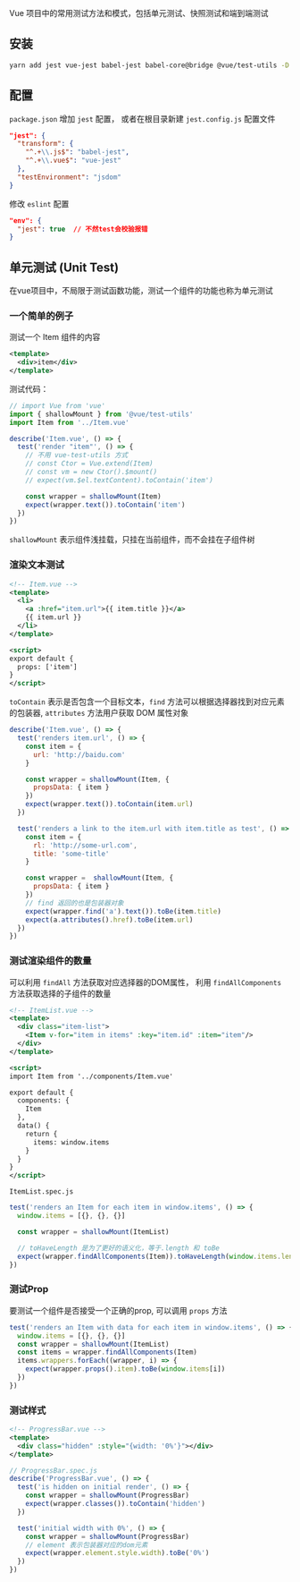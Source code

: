 Vue 项目中的常用测试方法和模式，包括单元测试、快照测试和端到端测试

## 安装

```bash
yarn add jest vue-jest babel-jest babel-core@bridge @vue/test-utils -D
```

## 配置

`package.json` 增加 `jest` 配置， 或者在根目录新建 `jest.config.js` 配置文件

```JSON
"jest": {
  "transform": {
    "^.+\\.js$": "babel-jest",
    "^.+\\.vue$": "vue-jest"
  },
  "testEnvironment": "jsdom"
}
```

修改 `eslint` 配置

```json
"env": {
  "jest": true  // 不然test会校验报错
}
```

## 单元测试 (Unit Test)

在vue项目中，不局限于测试函数功能，测试一个组件的功能也称为单元测试

### 一个简单的例子

测试一个 Item 组件的内容

```xml
<template>
  <div>item</div>
</template>
```

测试代码：

```js
// import Vue from 'vue'
import { shallowMount } from '@vue/test-utils'
import Item from '../Item.vue'

describe('Item.vue', () => {
  test('render "item"', () => {
    // 不用 vue-test-utils 方式
    // const Ctor = Vue.extend(Item)
    // const vm = new Ctor().$mount()
    // expect(vm.$el.textContent).toContain('item')

    const wrapper = shallowMount(Item)
    expect(wrapper.text()).toContain('item')
  })
})
```

`shallowMount` 表示组件浅挂载，只挂在当前组件，而不会挂在子组件树

### 渲染文本测试
```xml
<!-- Item.vue -->
<template>
  <li>
    <a :href="item.url">{{ item.title }}</a>
    {{ item.url }}
  </li>
</template>

<script>
export default {
  props: ['item']
}
</script>
```

`toContain` 表示是否包含一个目标文本，`find` 方法可以根据选择器找到对应元素的包装器, `attributes` 方法用户获取 DOM 属性对象

```js
describe('Item.vue', () => {
  test('renders item.url', () => {
    const item = {
      url: 'http://baidu.com'
    }

    const wrapper = shallowMount(Item, {
      propsData: { item }
    })
    expect(wrapper.text()).toContain(item.url)
  })

  test('renders a link to the item.url with item.title as test', () => {
    const item = {
      rl: 'http://some-url.com',
      title: 'some-title'
    }

    const wrapper =  shallowMount(Item, {
      propsData: { item }
    })
    // find 返回的也是包装器对象
    expect(wrapper.find('a').text()).toBe(item.title)
    expect(a.attributes().href).toBe(item.url)
  })
})
```

### 测试渲染组件的数量

可以利用 `findAll` 方法获取对应选择器的DOM属性， 利用 `findAllComponents` 方法获取选择的子组件的数量

```xml
<!-- ItemList.vue -->
<template>
  <div class="item-list">
    <Item v-for="item in items" :key="item.id" :item="item"/>
  </div>
</template>

<script>
import Item from '../components/Item.vue'

export default {
  components: {
    Item
  },
  data() {
    return {
      items: window.items
    }
  }
}
</script>
```

`ItemList.spec.js`

```js
test('renders an Item for each item in window.items', () => {
  window.items = [{}, {}, {}]

  const wrapper = shallowMount(ItemList)

  // toHaveLength 是为了更好的语义化，等于.length 和 toBe
  expect(wrapper.findAllComponents(Item)).toHaveLength(window.items.length)
})
```

### 测试Prop

要测试一个组件是否接受一个正确的prop, 可以调用 `props` 方法

```js
test('renders an Item with data for each item in window.items', () => {
  window.items = [{}, {}, {}]
  const wrapper = shallowMount(ItemList)
  const items = wrapper.findAllComponents(Item)
  items.wrappers.forEach((wrapper, i) => {
    expect(wrapper.props().item).toBe(window.items[i])
  })
})
```

### 测试样式

```xml
<!-- ProgressBar.vue -->
<template>
  <div class="hidden" :style="{width: '0%'}"></div>
</template>
```

```js
// ProgressBar.spec.js
describe('ProgressBar.vue', () => {
  test('is hidden on initial render', () => {
    const wrapper = shallowMount(ProgressBar)
    expect(wrapper.classes()).toContain('hidden')
  })

  test('initial width with 0%', () => {
    const wrapper = shallowMount(ProgressBar)
    // element 表示包装器对应的dom元素
    expect(wrapper.element.style.width).toBe('0%')
  })
})
```